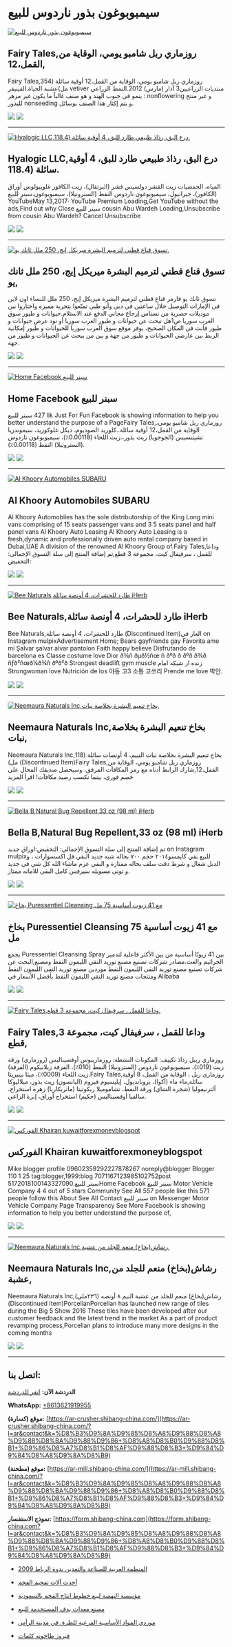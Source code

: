 # سيمبوبوغون بذور ناردوس للبيع

<a href="https://swt.shibang-china.com/?l=ar&img&k=%D8%B3%D9%8A%D9%85%D8%A8%D9%88%D8%A8%D9%88%D8%BA%D9%88%D9%86+%D8%A8%D8%B0%D9%88%D8%B1+%D9%86%D8%A7%D8%B1%D8%AF%D9%88%D8%B3+%D9%84%D9%84%D8%A8%D9%8A%D8%B9" target="_blank">![سيمبوبوغون بذور ناردوس للبيع](http://static.shibang-china.com/all-800x300/433.jpg)</a>

## Fairy Tales,روزماري ربل شامبو يومي، الوقاية من القمل،12,
Fairy Tales,روزماري ربل شامبو يومي، الوقاية من القمل،12 أوقية سائلة (354 مل)عشبة الحياة.الفيتيفر vetiver منتديات الزراعيين3 آذار (مارس) 2012.النمط الزراعي : ينمو في جنوب الهند و هو صنف غالباً ما يكون غير مزهر nonflowering و غير منتج للبذور nonseeding و يتم إكثار هذا الصنف بوسائل.


<a href="https://whatsapp.shibangsoft.com/WhatsApp.php" target="_blank" title="WhatsApp">![](http://static.shibang-china.com/icon/whatsapp.png)</a> <a href="https://swt.shibang-china.com/?l=ar&icon&k=%D8%B3%D9%8A%D9%85%D8%A8%D9%88%D8%A8%D9%88%D8%BA%D9%88%D9%86+%D8%A8%D8%B0%D9%88%D8%B1+%D9%86%D8%A7%D8%B1%D8%AF%D9%88%D8%B3+%D9%84%D9%84%D8%A8%D9%8A%D8%B9" target="_blank">![](http://static.shibang-china.com/icon/chat-ar.png)</a>

---

<a href="https://swt.shibang-china.com/?l=ar&img&k=%D8%B3%D9%8A%D9%85%D8%A8%D9%88%D8%A8%D9%88%D8%BA%D9%88%D9%86+%D8%A8%D8%B0%D9%88%D8%B1+%D9%86%D8%A7%D8%B1%D8%AF%D9%88%D8%B3+%D9%84%D9%84%D8%A8%D9%8A%D8%B9" target="_blank">![Hyalogic LLC,درع البق، رذاذ طبيعي طارد للبق، 4 أوقية سائلة (118.4.](http://static.shibang-china.com/all-800x300/796.jpg)</a>

## Hyalogic LLC,درع البق، رذاذ طبيعي طارد للبق، 4 أوقية سائلة (118.4.
المياه، الحمضيات زيت القشر دولسيس قشر (البرتقال)، زيت الكافور غلوبيولوس أوراق (الكافور)، جيرانيول، سيمبوبوغون ناردوس النفط (السترونيلا)، سيمبوبوغون.‫سبنر للبيع‬‎ YouTubeMay 13,2017&#0183;&#32;YouTube Premium Loading,Get YouTube without the ads,Find out why Close سبنر للبيع cousin Abu Wardeh Loading,Unsubscribe from cousin Abu Wardeh? Cancel Unsubscribe


<a href="https://whatsapp.shibangsoft.com/WhatsApp.php" target="_blank" title="WhatsApp">![](http://static.shibang-china.com/icon/whatsapp.png)</a> <a href="https://swt.shibang-china.com/?l=ar&icon&k=%D8%B3%D9%8A%D9%85%D8%A8%D9%88%D8%A8%D9%88%D8%BA%D9%88%D9%86+%D8%A8%D8%B0%D9%88%D8%B1+%D9%86%D8%A7%D8%B1%D8%AF%D9%88%D8%B3+%D9%84%D9%84%D8%A8%D9%8A%D8%B9" target="_blank">![](http://static.shibang-china.com/icon/chat-ar.png)</a>

---

<a href="https://swt.shibang-china.com/?l=ar&img&k=%D8%B3%D9%8A%D9%85%D8%A8%D9%88%D8%A8%D9%88%D8%BA%D9%88%D9%86+%D8%A8%D8%B0%D9%88%D8%B1+%D9%86%D8%A7%D8%B1%D8%AF%D9%88%D8%B3+%D9%84%D9%84%D8%A8%D9%8A%D8%B9" target="_blank">![تسوق قناع قطني لترميم البشرة ميريكل إيج، 250 ملل ثانك يو,](http://static.shibang-china.com/all-800x300/998.jpg)</a>

## تسوق قناع قطني لترميم البشرة ميريكل إيج، 250 ملل ثانك يو,
تسوق ثانك يو فارمر قناع قطني لترميم البشرة ميريكل إيج، 250 ملل للنساء اون لاين في الإمارات التوصيل خلال ساعتين في دبي وأبو ظبي تمتّعوا بتجربة مميزه واختاروا بين موديلات حصرية من نسناس إرجاع مجاني الدفع عند الاستلام.حيوانات و طيور سوق العرب سوريا ص1هل تبحث عن حيوانات و طيور العرب سوريا أو تود عرض حيوانات و طيور فأنت في المكان الصحيح، يوفر موقع سوق العرب سوريا للحيوانات و طيور إمكانية الربط بين عارضي الحيوانات و طيور من جهة و بين من يبحث عن الحيوانات و طيور من جهة.


<a href="https://whatsapp.shibangsoft.com/WhatsApp.php" target="_blank" title="WhatsApp">![](http://static.shibang-china.com/icon/whatsapp.png)</a> <a href="https://swt.shibang-china.com/?l=ar&icon&k=%D8%B3%D9%8A%D9%85%D8%A8%D9%88%D8%A8%D9%88%D8%BA%D9%88%D9%86+%D8%A8%D8%B0%D9%88%D8%B1+%D9%86%D8%A7%D8%B1%D8%AF%D9%88%D8%B3+%D9%84%D9%84%D8%A8%D9%8A%D8%B9" target="_blank">![](http://static.shibang-china.com/icon/chat-ar.png)</a>

---

<a href="https://swt.shibang-china.com/?l=ar&img&k=%D8%B3%D9%8A%D9%85%D8%A8%D9%88%D8%A8%D9%88%D8%BA%D9%88%D9%86+%D8%A8%D8%B0%D9%88%D8%B1+%D9%86%D8%A7%D8%B1%D8%AF%D9%88%D8%B3+%D9%84%D9%84%D8%A8%D9%8A%D8%B9" target="_blank">![‫سبنر للبيع Home Facebook‬](http://static.shibang-china.com/all-800x300/958.jpg)</a>

## ‫سبنر للبيع Home Facebook‬
‎سبنر للبيع‎ 427 lik Just For Fun Facebook is showing information to help you better understand the purpose of a PageFairy Tales,روزماري ربل شامبو يومي، الوقاية من القمل،12 أوقية سائلة..كلوريد الصوديوم، ديكل غلوكوزيد، سيموندزيا تشيننسيس (الجوجوبا) زيت بذور،.زيت اللحاء (0.00118٪)، سيمبوبوغون ناردوس (السترونيلا) النفط (0.00118٪).


<a href="https://whatsapp.shibangsoft.com/WhatsApp.php" target="_blank" title="WhatsApp">![](http://static.shibang-china.com/icon/whatsapp.png)</a> <a href="https://swt.shibang-china.com/?l=ar&icon&k=%D8%B3%D9%8A%D9%85%D8%A8%D9%88%D8%A8%D9%88%D8%BA%D9%88%D9%86+%D8%A8%D8%B0%D9%88%D8%B1+%D9%86%D8%A7%D8%B1%D8%AF%D9%88%D8%B3+%D9%84%D9%84%D8%A8%D9%8A%D8%B9" target="_blank">![](http://static.shibang-china.com/icon/chat-ar.png)</a>

---

<a href="https://swt.shibang-china.com/?l=ar&img&k=%D8%B3%D9%8A%D9%85%D8%A8%D9%88%D8%A8%D9%88%D8%BA%D9%88%D9%86+%D8%A8%D8%B0%D9%88%D8%B1+%D9%86%D8%A7%D8%B1%D8%AF%D9%88%D8%B3+%D9%84%D9%84%D8%A8%D9%8A%D8%B9" target="_blank">![Al Khoory Automobiles SUBARU](http://static.shibang-china.com/all-800x300/435.jpg)</a>

## Al Khoory Automobiles SUBARU
Al Khoory Automobiles has the sole distributorship of the King Long mini vans comprising of 15 seats passenger vans and 3 5 seats panel and half panel vans Al Khoory Auto Leasing Al Khoory Auto Leasing is a fresh,dynamic and professionally driven auto rental company based in Dubai,UAE A division of the renowned Al Khoory Group of.Fairy Tales,وداعا للقمل ، سرفيفال كيت، مجموعة 3 قطع,تم إضافة المنتج إلى سلة التسوق الإجمالي: التخفيض:


<a href="https://whatsapp.shibangsoft.com/WhatsApp.php" target="_blank" title="WhatsApp">![](http://static.shibang-china.com/icon/whatsapp.png)</a> <a href="https://swt.shibang-china.com/?l=ar&icon&k=%D8%B3%D9%8A%D9%85%D8%A8%D9%88%D8%A8%D9%88%D8%BA%D9%88%D9%86+%D8%A8%D8%B0%D9%88%D8%B1+%D9%86%D8%A7%D8%B1%D8%AF%D9%88%D8%B3+%D9%84%D9%84%D8%A8%D9%8A%D8%B9" target="_blank">![](http://static.shibang-china.com/icon/chat-ar.png)</a>

---

<a href="https://swt.shibang-china.com/?l=ar&img&k=%D8%B3%D9%8A%D9%85%D8%A8%D9%88%D8%A8%D9%88%D8%BA%D9%88%D9%86+%D8%A8%D8%B0%D9%88%D8%B1+%D9%86%D8%A7%D8%B1%D8%AF%D9%88%D8%B3+%D9%84%D9%84%D8%A8%D9%8A%D8%B9" target="_blank">![Bee Naturals,طارد للحشرات، 4 أونصة سائلة iHerb](http://static.shibang-china.com/all-800x300/1260.jpg)</a>

## Bee Naturals,طارد للحشرات، 4 أونصة سائلة iHerb
Bee Naturals,طارد للحشرات، 4 أونصة سائلة (Discontinued Item)الغار في on Instagram mulpixAdvertisement Home; Bears gayfriends gay Favorita ame mi Şalvar şalvar alvar pantolon Faith happy believe Disfrutando de barcelona es Classe costume love Dior &#240;&#190;ñ &#240;&#181;&#240;&#189;ñœ ñ &#240;º&#240; &#240; &#240;º&#240; &#240;&#190;&#240; ñƒ&#240;²ñœ&#240;&#188;&#240;&#190;ñ &#240;º&#240;²&#240; Strongest deadlift gym muscle زنده از شبکه امام Strongwoman love Nutrición de los 야동 고3 소통 고쓰리 Prende me love 박안.


<a href="https://whatsapp.shibangsoft.com/WhatsApp.php" target="_blank" title="WhatsApp">![](http://static.shibang-china.com/icon/whatsapp.png)</a> <a href="https://swt.shibang-china.com/?l=ar&icon&k=%D8%B3%D9%8A%D9%85%D8%A8%D9%88%D8%A8%D9%88%D8%BA%D9%88%D9%86+%D8%A8%D8%B0%D9%88%D8%B1+%D9%86%D8%A7%D8%B1%D8%AF%D9%88%D8%B3+%D9%84%D9%84%D8%A8%D9%8A%D8%B9" target="_blank">![](http://static.shibang-china.com/icon/chat-ar.png)</a>

---

<a href="https://swt.shibang-china.com/?l=ar&img&k=%D8%B3%D9%8A%D9%85%D8%A8%D9%88%D8%A8%D9%88%D8%BA%D9%88%D9%86+%D8%A8%D8%B0%D9%88%D8%B1+%D9%86%D8%A7%D8%B1%D8%AF%D9%88%D8%B3+%D9%84%D9%84%D8%A8%D9%8A%D8%B9" target="_blank">![Neemaura Naturals Inc,بخاخ تنعيم البشرة بخلاصة نبات,](http://static.shibang-china.com/all-800x300/1524.jpg)</a>

## Neemaura Naturals Inc,بخاخ تنعيم البشرة بخلاصة نبات,
Neemaura Naturals Inc,بخاخ تنعيم البشرة بخلاصة نبات النييم، 4 أونصات سائلة (118 مل) (Discontinued Item)Fairy Tales,روزماري ربل شامبو يومي، الوقاية من القمل،12,شارك الرابط أدناه مع رمز المكافآت المرفق، وسيحصل صديقك المحال على خصم فوري، بينما تكسب رصيد مكافآت! اقرأ المزيد


<a href="https://whatsapp.shibangsoft.com/WhatsApp.php" target="_blank" title="WhatsApp">![](http://static.shibang-china.com/icon/whatsapp.png)</a> <a href="https://swt.shibang-china.com/?l=ar&icon&k=%D8%B3%D9%8A%D9%85%D8%A8%D9%88%D8%A8%D9%88%D8%BA%D9%88%D9%86+%D8%A8%D8%B0%D9%88%D8%B1+%D9%86%D8%A7%D8%B1%D8%AF%D9%88%D8%B3+%D9%84%D9%84%D8%A8%D9%8A%D8%B9" target="_blank">![](http://static.shibang-china.com/icon/chat-ar.png)</a>

---

<a href="https://swt.shibang-china.com/?l=ar&img&k=%D8%B3%D9%8A%D9%85%D8%A8%D9%88%D8%A8%D9%88%D8%BA%D9%88%D9%86+%D8%A8%D8%B0%D9%88%D8%B1+%D9%86%D8%A7%D8%B1%D8%AF%D9%88%D8%B3+%D9%84%D9%84%D8%A8%D9%8A%D8%B9" target="_blank">![Bella B,Natural Bug Repellent,33 oz (98 ml) iHerb](http://static.shibang-china.com/all-800x300/409.jpg)</a>

## Bella B,Natural Bug Repellent,33 oz (98 ml) iHerb
تم إضافة المنتج إلى سلة التسوق الإجمالي: التخفيض:اوراق جديد on Instagram mulpixللبيع بقي كايمسو٢٠١٤ حجم ٧٠٠ بحاله شبه جديد البقي فل اكسسوارات ، و الدبل شغال و شرط دقت سلف بحاله ممتازة و البقي عزم ماشاء الله كل شي في جديد و توني مسويله سيرفس كامل البقي للامانه ممتاز.


<a href="https://whatsapp.shibangsoft.com/WhatsApp.php" target="_blank" title="WhatsApp">![](http://static.shibang-china.com/icon/whatsapp.png)</a> <a href="https://swt.shibang-china.com/?l=ar&icon&k=%D8%B3%D9%8A%D9%85%D8%A8%D9%88%D8%A8%D9%88%D8%BA%D9%88%D9%86+%D8%A8%D8%B0%D9%88%D8%B1+%D9%86%D8%A7%D8%B1%D8%AF%D9%88%D8%B3+%D9%84%D9%84%D8%A8%D9%8A%D8%B9" target="_blank">![](http://static.shibang-china.com/icon/chat-ar.png)</a>

---

<a href="https://swt.shibang-china.com/?l=ar&img&k=%D8%B3%D9%8A%D9%85%D8%A8%D9%88%D8%A8%D9%88%D8%BA%D9%88%D9%86+%D8%A8%D8%B0%D9%88%D8%B1+%D9%86%D8%A7%D8%B1%D8%AF%D9%88%D8%B3+%D9%84%D9%84%D8%A8%D9%8A%D8%B9" target="_blank">![بخاخ Puressentiel Cleansing مع 41 زيوت أساسية 75 مل](http://static.shibang-china.com/all-800x300/792.jpg)</a>

## بخاخ Puressentiel Cleansing مع 41 زيوت أساسية 75 مل
يجمع Puressentiel Cleansing Spray بين 41 زيوتًا أساسية من بين الأكثر فاعلية لتدمير الجراثيم والعث.مصادر شركات تصنيع مصنع توريد النقي الليمون النفط ومصنع,البحث عن شركات تصنيع مصنع توريد النقي الليمون النفط موردين مصنع توريد النقي الليمون النفط ومنتجات مصنع توريد النقي الليمون النفط بأفضل الأسعار في Alibaba


<a href="https://whatsapp.shibangsoft.com/WhatsApp.php" target="_blank" title="WhatsApp">![](http://static.shibang-china.com/icon/whatsapp.png)</a> <a href="https://swt.shibang-china.com/?l=ar&icon&k=%D8%B3%D9%8A%D9%85%D8%A8%D9%88%D8%A8%D9%88%D8%BA%D9%88%D9%86+%D8%A8%D8%B0%D9%88%D8%B1+%D9%86%D8%A7%D8%B1%D8%AF%D9%88%D8%B3+%D9%84%D9%84%D8%A8%D9%8A%D8%B9" target="_blank">![](http://static.shibang-china.com/icon/chat-ar.png)</a>

---

<a href="https://swt.shibang-china.com/?l=ar&img&k=%D8%B3%D9%8A%D9%85%D8%A8%D9%88%D8%A8%D9%88%D8%BA%D9%88%D9%86+%D8%A8%D8%B0%D9%88%D8%B1+%D9%86%D8%A7%D8%B1%D8%AF%D9%88%D8%B3+%D9%84%D9%84%D8%A8%D9%8A%D8%B9" target="_blank">![Fairy Tales,وداعا للقمل ، سرفيفال كيت، مجموعة 3 قطع,](http://static.shibang-china.com/all-800x300/642.jpg)</a>

## Fairy Tales,وداعا للقمل ، سرفيفال كيت، مجموعة 3 قطع,
روزماري ريبل رذاذ تكييف: المكونات النشطة: روزمارينوس أوفسيناليس (روزماري) ورقة زيت (019٪)، سيمبوبوغون ناردوس (السترونيلا) النفط (010٪)، القرفة زيلانيكوم (القرفة) زيت اللحاء (0009٪)، ميثا بيبيريتا.Fairy Tales,روزماري ربل ، الوقاية من القمل، 8 أوقية سائلة,ماء ماء (أكوا)، بروبانديول، إيليسيوم فيروم (اليانسون) زيت بذور، ميلاليوكا ألترنيفوليا (شجرة الشاي) ورقة النفط، تشاموميلا ريكوتيتا (ماتريكاريا) زهرة استخراج، سالفيا أوفسيناليس (حكيم) استخراج أوراق، إبرة الراعي.


<a href="https://whatsapp.shibangsoft.com/WhatsApp.php" target="_blank" title="WhatsApp">![](http://static.shibang-china.com/icon/whatsapp.png)</a> <a href="https://swt.shibang-china.com/?l=ar&icon&k=%D8%B3%D9%8A%D9%85%D8%A8%D9%88%D8%A8%D9%88%D8%BA%D9%88%D9%86+%D8%A8%D8%B0%D9%88%D8%B1+%D9%86%D8%A7%D8%B1%D8%AF%D9%88%D8%B3+%D9%84%D9%84%D8%A8%D9%8A%D8%B9" target="_blank">![](http://static.shibang-china.com/icon/chat-ar.png)</a>

---

<a href="https://swt.shibang-china.com/?l=ar&img&k=%D8%B3%D9%8A%D9%85%D8%A8%D9%88%D8%A8%D9%88%D8%BA%D9%88%D9%86+%D8%A8%D8%B0%D9%88%D8%B1+%D9%86%D8%A7%D8%B1%D8%AF%D9%88%D8%B3+%D9%84%D9%84%D8%A8%D9%8A%D8%B9" target="_blank">![الفوركس Khairan kuwaitforexmoneyblogspot](http://static.shibang-china.com/all-800x300/352.jpg)</a>

## الفوركس Khairan kuwaitforexmoneyblogspot
Mike blogger profile 09602359292227878267 noreply@blogger Blogger 110 1 25 tag:blogger,1999:blog 7071167123985102752post 5172018100143327090.‫سبنر للبيع Home Facebook‬سبنر للبيع Motor Vehicle Company 4 4 out of 5 stars Community See All 557 people like this 571 people follow this About See All Contact ‎سبنر للبيع‎ on Messenger Motor Vehicle Company Page Transparency See More Facebook is showing information to help you better understand the purpose of,


<a href="https://whatsapp.shibangsoft.com/WhatsApp.php" target="_blank" title="WhatsApp">![](http://static.shibang-china.com/icon/whatsapp.png)</a> <a href="https://swt.shibang-china.com/?l=ar&icon&k=%D8%B3%D9%8A%D9%85%D8%A8%D9%88%D8%A8%D9%88%D8%BA%D9%88%D9%86+%D8%A8%D8%B0%D9%88%D8%B1+%D9%86%D8%A7%D8%B1%D8%AF%D9%88%D8%B3+%D9%84%D9%84%D8%A8%D9%8A%D8%B9" target="_blank">![](http://static.shibang-china.com/icon/chat-ar.png)</a>

---

<a href="https://swt.shibang-china.com/?l=ar&img&k=%D8%B3%D9%8A%D9%85%D8%A8%D9%88%D8%A8%D9%88%D8%BA%D9%88%D9%86+%D8%A8%D8%B0%D9%88%D8%B1+%D9%86%D8%A7%D8%B1%D8%AF%D9%88%D8%B3+%D9%84%D9%84%D8%A8%D9%8A%D8%B9" target="_blank">![Neemaura Naturals Inc,رشاش(بخاخ) منعم للجلد من عشبة,](http://static.shibang-china.com/all-800x300/795.jpg)</a>

## Neemaura Naturals Inc,رشاش(بخاخ) منعم للجلد من عشبة,
Neemaura Naturals Inc,رشاش(بخاخ) منعم للجلد من عشبة النيم ٨ أونصه (٢٣٦ملى) (Discontinued Item)PorcellanPorcellan has launched new range of tiles during the Big 5 Show 2016 These tiles have been developed after our customer feedback and the latest trend in the market As a part of product revamping process,Porcellan plans to introduce many more designs in the coming months


<a href="https://whatsapp.shibangsoft.com/WhatsApp.php" target="_blank" title="WhatsApp">![](http://static.shibang-china.com/icon/whatsapp.png)</a> <a href="https://swt.shibang-china.com/?l=ar&icon&k=%D8%B3%D9%8A%D9%85%D8%A8%D9%88%D8%A8%D9%88%D8%BA%D9%88%D9%86+%D8%A8%D8%B0%D9%88%D8%B1+%D9%86%D8%A7%D8%B1%D8%AF%D9%88%D8%B3+%D9%84%D9%84%D8%A8%D9%8A%D8%B9" target="_blank">![](http://static.shibang-china.com/icon/chat-ar.png)</a>

---
## اتصل بنا:

**الدردشة الآن:** [انقر للدردشة](https://swt.shibang-china.com?l=ar&contact&k=%D8%B3%D9%8A%D9%85%D8%A8%D9%88%D8%A8%D9%88%D8%BA%D9%88%D9%86+%D8%A8%D8%B0%D9%88%D8%B1+%D9%86%D8%A7%D8%B1%D8%AF%D9%88%D8%B3+%D9%84%D9%84%D8%A8%D9%8A%D8%B9)

**WhatsApp:**  [+8613621919955](https://whatsapp.shibangsoft.com/WhatsApp.php)

**موقع (كسارة):** [https://ar-crusher.shibang-china.com/](https://ar-crusher.shibang-china.com/?l=ar&contact&k=%D8%B3%D9%8A%D9%85%D8%A8%D9%88%D8%A8%D9%88%D8%BA%D9%88%D9%86+%D8%A8%D8%B0%D9%88%D8%B1+%D9%86%D8%A7%D8%B1%D8%AF%D9%88%D8%B3+%D9%84%D9%84%D8%A8%D9%8A%D8%B9)

**موقع (مطحنة):** [https://ar-mill.shibang-china.com/](https://ar-mill.shibang-china.com/?l=ar&contact&k=%D8%B3%D9%8A%D9%85%D8%A8%D9%88%D8%A8%D9%88%D8%BA%D9%88%D9%86+%D8%A8%D8%B0%D9%88%D8%B1+%D9%86%D8%A7%D8%B1%D8%AF%D9%88%D8%B3+%D9%84%D9%84%D8%A8%D9%8A%D8%B9)

**نموذج الاستفسار:** [https://form.shibang-china.com](https://form.shibang-china.com?l=ar&contact&k=%D8%B3%D9%8A%D9%85%D8%A8%D9%88%D8%A8%D9%88%D8%BA%D9%88%D9%86+%D8%A8%D8%B0%D9%88%D8%B1+%D9%86%D8%A7%D8%B1%D8%AF%D9%88%D8%B3+%D9%84%D9%84%D8%A8%D9%8A%D8%B9)

* [المنظمة العربية للصناعة والتعدين ندوة الرباط 2009](../35/%D8%A7%D9%84%D9%85%D9%86%D8%B8%D9%85%D8%A9%20%D8%A7%D9%84%D8%B9%D8%B1%D8%A8%D9%8A%D8%A9%20%D9%84%D9%84%D8%B5%D9%86%D8%A7%D8%B9%D8%A9%20%D9%88%D8%A7%D9%84%D8%AA%D8%B9%D8%AF%D9%8A%D9%86%20%D9%86%D8%AF%D9%88%D8%A9%20%D8%A7%D9%84%D8%B1%D8%A8%D8%A7%D8%B7%202009.md)

* [أحدث آلات تفحيم الفحم](../31/%D8%A3%D8%AD%D8%AF%D8%AB%20%D8%A2%D9%84%D8%A7%D8%AA%20%D8%AA%D9%81%D8%AD%D9%8A%D9%85%20%D8%A7%D9%84%D9%81%D8%AD%D9%85.md)

* [مؤسسة النهضة لبيع خطوط انتاج الفحم بالسعودية](../32/%D9%85%D8%A4%D8%B3%D8%B3%D8%A9%20%D8%A7%D9%84%D9%86%D9%87%D8%B6%D8%A9%20%D9%84%D8%A8%D9%8A%D8%B9%20%D8%AE%D8%B7%D9%88%D8%B7%20%D8%A7%D9%86%D8%AA%D8%A7%D8%AC%20%D8%A7%D9%84%D9%81%D8%AD%D9%85%20%D8%A8%D8%A7%D9%84%D8%B3%D8%B9%D9%88%D8%AF%D9%8A%D8%A9.md)

* [مصنع معدات بدف المستخدمة للبيع](../34/%D9%85%D8%B5%D9%86%D8%B9%20%D9%85%D8%B9%D8%AF%D8%A7%D8%AA%20%D8%A8%D8%AF%D9%81%20%D8%A7%D9%84%D9%85%D8%B3%D8%AA%D8%AE%D8%AF%D9%85%D8%A9%20%D9%84%D9%84%D8%A8%D9%8A%D8%B9.md)

* [موردي المواد الأساسية الفرعية للطرق في مدينة الرأس](../32/%D9%85%D9%88%D8%B1%D8%AF%D9%8A%20%D8%A7%D9%84%D9%85%D9%88%D8%A7%D8%AF%20%D8%A7%D9%84%D8%A3%D8%B3%D8%A7%D8%B3%D9%8A%D8%A9%20%D8%A7%D9%84%D9%81%D8%B1%D8%B9%D9%8A%D8%A9%20%D9%84%D9%84%D8%B7%D8%B1%D9%82%20%D9%81%D9%8A%20%D9%85%D8%AF%D9%8A%D9%86%D8%A9%20%D8%A7%D9%84%D8%B1%D8%A3%D8%B3.md)

* [فيروز طاحونه كلمات](../34/%D9%81%D9%8A%D8%B1%D9%88%D8%B2%20%D8%B7%D8%A7%D8%AD%D9%88%D9%86%D9%87%20%D9%83%D9%84%D9%85%D8%A7%D8%AA.md)